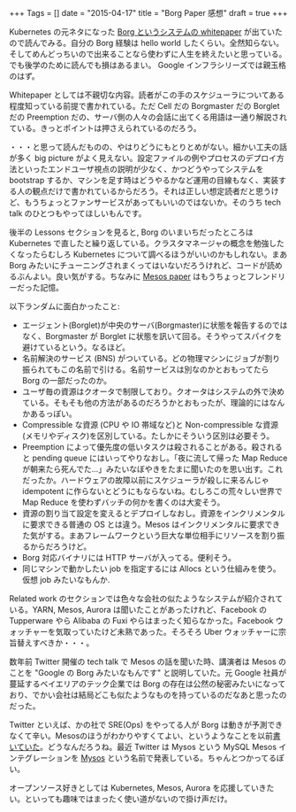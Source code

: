 +++
Tags = []
date = "2015-04-17"
title = "Borg Paper 感想"
draft = true
+++

Kubernetes の元ネタになった [Borg というシステムの whitepaper](http://research.google.com/pubs/pub43438.html) が出ていたので読んでみる。自分の Borg 経験は hello world したくらい。全然知らない。そしてめんどっちいので出来ることなら使わずに人生を終えたいと思っている。でも後学のために読んでも損はあるまい。 Google インフラシリーズでは親玉格のはず。

Whitepaper としては不親切な内容。読者がこの手のスケジューラについてある程度知っている前提で書かれている。ただ Cell だの Borgmaster だの Borglet だの Preemption だの、サーバ側の人々の会話に出てくる用語は一通り解説されている。きっとポイントは押さえられているのだろう。

・・・と思って読んだものの、やはりどうにもとりとめがない。細かい工夫の話が多く big picture がよく見えない。設定ファイルの例やプロセスのデプロイ方法といったエンドユーザ視点の説明が少なく、かつどうやってシステムを bootstrap するか、マシンを足す時はどうやるかなど運用の目線もなく、実装する人の観点だけで書かれているからだろう。それは正しい想定読者だと思うけど、もうちょっとファンサービスがあってもいいのではないか。そのうち tech talk のひとつもやってほしいもんです。

後半の Lessons セクションを見ると, Borg のいまいちだったところは Kubernetes で直したと繰り返している。クラスタマネージャの概念を勉強したくなったらむしろ Kubernetes について調べるほうがいいのかもしれない。まあ Borg みたいにチューニングされまくってはいないだろうけれど、コードが読めるぶんよい。良い気がする。ちなみに [Mesos paper](http://mesos.berkeley.edu/mesos_tech_report.pdf) はもうちょっとフレンドリーだった記憶。

以下ランダムに面白かったこと:

 * エージェント(Borglet)が中央のサーバ(Borgmaster)に状態を報告するのではなく、Borgmaster が Borglet に状態を訊いて回る。そうやってスパイクを避けているという。なるほど。
 * 名前解決のサービス (BNS) がついている。どの物理マシンにジョブが割り振られてもこの名前で引ける。名前サービスは別なのかとおもってたら Borg の一部だったのか。
 * ユーザ毎の資源はクオータで制限しており。クオータはシステムの外で決めている。そもそも他の方法があるのだろうかとおもったが、理論的にはなんかあるっぽい。
 * Compressible な資源 (CPU や IO 帯域など)と Non-compressible な資源(メモリやディスク)を区別している。たしかにそういう区別は必要そう。
 * Preemption によって優先度の低いタスクは殺されることがある。殺されると pending queue にはいってやりなおし。「夜に流して帰った Map Reduce が朝来たら死んでた…」みたいなぼやきをたまに聞いたのを思い出す。これだったか。ハードウェアの故障以前にスケジューラが殺しに来るんじゃ idempotent に作らないとどうにもならないね。むしろこの荒々しい世界で Map Reduce を使わずバッチの何かを書くのは大変そう。
 * 資源の割り当て設定を変えるとデプロイしなおし。資源をインクリメンタルに要求できる普通の OS とは違う。Mesos はインクリメンタルに要求できた気がする。まあフレームワークという巨大な単位相手にリソースを割り振るからだろうけど。
 * Borg 対応バイナリには HTTP サーバが入ってる。便利そう。
 * 同じマシンで動かしたい job を指定するには Allocs という仕組みを使う。仮想 job みたいなもんか.

Related work のセクションでは色々な会社の似たようなシステムが紹介されている。YARN, Mesos, Aurora は聞いたことがあったけれど、Facebook の Tupperware やら Alibaba の Fuxi やらはまったく知らなかった。Facebook ウォッチャーを気取っていたけど未熟であった。そろそろ Uber ウォッチャーに宗旨替えすべきか・・・。

数年前 Twitter 開催の tech talk で Mesos の話を聞いた時、講演者は Mesos のことを "Google の Borg みたいなもんです" と説明していた。元 Google 社員が蔓延するベイエリアのテック企業では Borg の存在は公然の秘密みたいになっており、でかい会社は結局どこも似たようなものを持っているのだなあと思ったのだった。

Twitter といえば、かの社で SRE(Ops) をやってる人が Borg は動きが予測できなくて辛い。Mesosのほうがわかりやすくてよい、というようなことを以前[書いていた](http://www.goodmath.org/blog/2014/02/14/controlling-thousands-of-machines-aka-my-day-job/)。どうなんだろうね。最近 Twitter は Mysos という MySQL Mesos インテグレーションを [Mysos](https://blog.twitter.com/2015/another-look-at-mysql-at-twitter-and-incubating-mysos) という名前で発表している。ちゃんとつかってるぽい。

オープンソース好きとしては Kubernetes, Mesos, Aurora を応援していきたい。といっても趣味ではまったく使い道がないので掛け声だけ。
